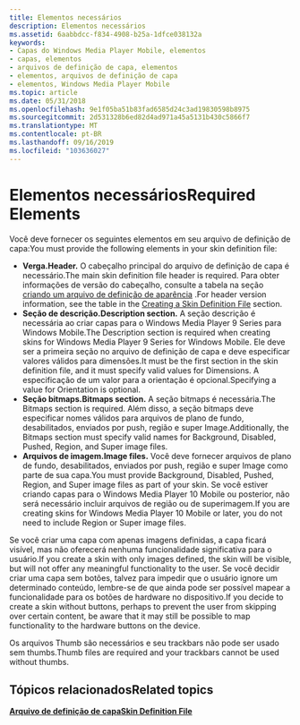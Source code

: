 ```yaml
---
title: Elementos necessários
description: Elementos necessários
ms.assetid: 6aabbdcc-f834-4908-b25a-1dfce038132a
keywords:
- Capas do Windows Media Player Mobile, elementos
- capas, elementos
- arquivos de definição de capa, elementos
- elementos, arquivos de definição de capa
- elementos, Windows Media Player Mobile
ms.topic: article
ms.date: 05/31/2018
ms.openlocfilehash: 9e1f05ba51b83fad6585d24c3ad19830598b8975
ms.sourcegitcommit: 2d531328b6ed82d4ad971a45a5131b430c5866f7
ms.translationtype: MT
ms.contentlocale: pt-BR
ms.lasthandoff: 09/16/2019
ms.locfileid: "103636027"
---
```

# <a name="required-elements"></a><span data-ttu-id="6d8f1-108">Elementos necessários</span><span class="sxs-lookup"><span data-stu-id="6d8f1-108">Required Elements</span></span>

<span data-ttu-id="6d8f1-109">Você deve fornecer os seguintes elementos em seu arquivo de definição de capa:</span><span class="sxs-lookup"><span data-stu-id="6d8f1-109">You must provide the following elements in your skin definition file:</span></span>

-   <span data-ttu-id="6d8f1-110">**Verga.**</span><span class="sxs-lookup"><span data-stu-id="6d8f1-110">**Header.**</span></span> <span data-ttu-id="6d8f1-111">O cabeçalho principal do arquivo de definição de capa é necessário.</span><span class="sxs-lookup"><span data-stu-id="6d8f1-111">The main skin definition file header is required.</span></span> <span data-ttu-id="6d8f1-112">Para obter informações de versão do cabeçalho, consulte a tabela na seção [criando um arquivo de definição de aparência](creating-a-skin-definition-file.md) .</span><span class="sxs-lookup"><span data-stu-id="6d8f1-112">For header version information, see the table in the [Creating a Skin Definition File](creating-a-skin-definition-file.md) section.</span></span>
-   <span data-ttu-id="6d8f1-113">**Seção de descrição.**</span><span class="sxs-lookup"><span data-stu-id="6d8f1-113">**Description section.**</span></span> <span data-ttu-id="6d8f1-114">A seção descrição é necessária ao criar capas para o Windows Media Player 9 Series para Windows Mobile.</span><span class="sxs-lookup"><span data-stu-id="6d8f1-114">The Description section is required when creating skins for Windows Media Player 9 Series for Windows Mobile.</span></span> <span data-ttu-id="6d8f1-115">Ele deve ser a primeira seção no arquivo de definição de capa e deve especificar valores válidos para dimensões.</span><span class="sxs-lookup"><span data-stu-id="6d8f1-115">It must be the first section in the skin definition file, and it must specify valid values for Dimensions.</span></span> <span data-ttu-id="6d8f1-116">A especificação de um valor para a orientação é opcional.</span><span class="sxs-lookup"><span data-stu-id="6d8f1-116">Specifying a value for Orientation is optional.</span></span>
-   <span data-ttu-id="6d8f1-117">**Seção bitmaps.**</span><span class="sxs-lookup"><span data-stu-id="6d8f1-117">**Bitmaps section.**</span></span> <span data-ttu-id="6d8f1-118">A seção bitmaps é necessária.</span><span class="sxs-lookup"><span data-stu-id="6d8f1-118">The Bitmaps section is required.</span></span> <span data-ttu-id="6d8f1-119">Além disso, a seção bitmaps deve especificar nomes válidos para arquivos de plano de fundo, desabilitados, enviados por push, região e super Image.</span><span class="sxs-lookup"><span data-stu-id="6d8f1-119">Additionally, the Bitmaps section must specify valid names for Background, Disabled, Pushed, Region, and Super image files.</span></span>
-   <span data-ttu-id="6d8f1-120">**Arquivos de imagem.**</span><span class="sxs-lookup"><span data-stu-id="6d8f1-120">**Image files.**</span></span> <span data-ttu-id="6d8f1-121">Você deve fornecer arquivos de plano de fundo, desabilitados, enviados por push, região e super Image como parte de sua capa.</span><span class="sxs-lookup"><span data-stu-id="6d8f1-121">You must provide Background, Disabled, Pushed, Region, and Super image files as part of your skin.</span></span> <span data-ttu-id="6d8f1-122">Se você estiver criando capas para o Windows Media Player 10 Mobile ou posterior, não será necessário incluir arquivos de região ou de superimagem.</span><span class="sxs-lookup"><span data-stu-id="6d8f1-122">If you are creating skins for Windows Media Player 10 Mobile or later, you do not need to include Region or Super image files.</span></span>

<span data-ttu-id="6d8f1-123">Se você criar uma capa com apenas imagens definidas, a capa ficará visível, mas não oferecerá nenhuma funcionalidade significativa para o usuário.</span><span class="sxs-lookup"><span data-stu-id="6d8f1-123">If you create a skin with only images defined, the skin will be visible, but will not offer any meaningful functionality to the user.</span></span> <span data-ttu-id="6d8f1-124">Se você decidir criar uma capa sem botões, talvez para impedir que o usuário ignore um determinado conteúdo, lembre-se de que ainda pode ser possível mapear a funcionalidade para os botões de hardware no dispositivo.</span><span class="sxs-lookup"><span data-stu-id="6d8f1-124">If you decide to create a skin without buttons, perhaps to prevent the user from skipping over certain content, be aware that it may still be possible to map functionality to the hardware buttons on the device.</span></span>

<span data-ttu-id="6d8f1-125">Os arquivos Thumb são necessários e seu trackbars não pode ser usado sem thumbs.</span><span class="sxs-lookup"><span data-stu-id="6d8f1-125">Thumb files are required and your trackbars cannot be used without thumbs.</span></span>

## <a name="related-topics"></a><span data-ttu-id="6d8f1-126">Tópicos relacionados</span><span class="sxs-lookup"><span data-stu-id="6d8f1-126">Related topics</span></span>

<dl> <dt>

[<span data-ttu-id="6d8f1-127">**Arquivo de definição de capa**</span><span class="sxs-lookup"><span data-stu-id="6d8f1-127">**Skin Definition File**</span></span>](skin-definition-file-mobile.md)
</dt> </dl>

 

 





